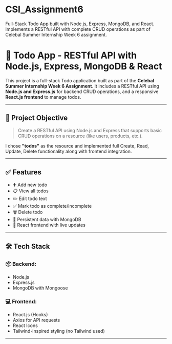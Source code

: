# CSI_Assignment6
Full-Stack Todo App built with Node.js, Express, MongoDB, and React. Implements a RESTful API with complete CRUD operations as part of Celebal Summer Internship Week 6 assignment.


# 📝 Todo App - RESTful API with Node.js, Express, MongoDB & React

This project is a full-stack Todo application built as part of the **Celebal Summer Internship Week 6 Assignment**. It includes a RESTful API using **Node.js and Express.js** for backend CRUD operations, and a responsive **React.js frontend** to manage todos.

---

## 🎯 Project Objective

> Create a RESTful API using Node.js and Express that supports basic CRUD operations on a resource (like users, products, etc.).

I chose **"todos"** as the resource and implemented full Create, Read, Update, Delete functionality along with frontend integration.

---

## ✅ Features

- ➕ Add new todo
- 📋 View all todos
- ✏️ Edit todo text
- ✅ Mark todo as complete/incomplete
- 🗑️ Delete todo
- 🔁 Persistent data with MongoDB
- 🧠 React frontend with live updates

---

## 🛠 Tech Stack

### 📦 Backend:
- Node.js
- Express.js
- MongoDB with Mongoose

### 💻 Frontend:
- React.js (Hooks)
- Axios for API requests
- React Icons
- Tailwind-inspired styling (no Tailwind used)

---

